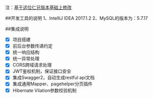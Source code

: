 注：[基于这位仁兄版本基础上修改](https://github.com/wangleeyom/code-artisan/)

##开发工具的说明
	1、IntelliJ IDEA 2017.1.2
	2、MySQL的版本为：5.7.17
	
##集成说明
- [x] 项目搭建
- [x] 前后台参数传递约定
- [x] 统一响应结构
- [x] 统一异常处理
- [x] CORS跨域请求处理
- [x] JWT鉴权机制，保证接口安全
- [x] 集成Swagger2，自动生成restful api文档
- [x] 集成通用Mapper、pagehelper分页插件
- [x] Hibernate Vilation参数校验机制	